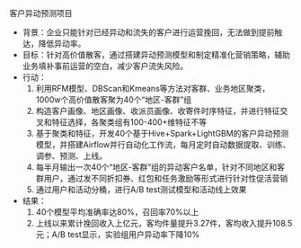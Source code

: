 客户异动预测项目
- 背景：企业只能针对已经异动和流失的客户进行运营挽回，无法做到提前触达，降低异动率。
- 目标：针对高价值散客，通过搭建异动预测模型和制定精准化营销策略，辅助业务填补事前运营的空白，减少客户流失风险。
- 行动：
    1. 利用RFM模型、DBScan和Kmeans等方法对客群、业务地区聚类，1000w个高价值散客聚为40个“地区-客群”组
    2. 构造客户画像、地区画像、收派员画像、收寄件时序特征，并进行特征交叉和特征选择，各聚类组有100-400+维特征不等
    3. 基于聚类和特征，开发40个基于Hive+Spark+LightGBM的客户异动预测模型，并搭建Airflow并行自动化工作流，每月定时自动数据提取、训练、调参、预测、上线。
    4. 每半月输出一次40个“地区-客群”组的异动客户名单，针对不同地区和客群用户，通过发不同折扣券、红包和任务激励等形式进行针对性促活营销
    5. 通过用户和活动分桶，进行A/B test测试模型和活动线上效果 
- 结果：
    1. 40个模型平均准确率达80%，召回率70%以上
    2. 上线以来累计挽回收入上亿元，客均件量提升3.27件，客均收入提升108.5元；A/B test显示，实验组用户异动率下降10% 
